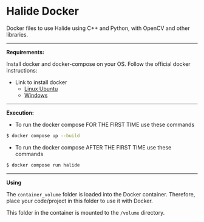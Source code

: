 # Halide Docker
Docker files to use Halide using C++ and Python, with OpenCV and other libraries.

---

**Requirements:**

Install docker and docker-compose on your OS. Follow the official docker instructions:

- Link to install docker
  - [Linux Ubuntu](https://docs.docker.com/engine/install/ubuntu/)
  - [Windows](https://docs.docker.com/desktop/install/windows-install/)

---

**Execution:**

- To run the docker compose FOR THE FIRST TIME use these commands

```bash
$ docker compose up --build
```

- To run the docker compose AFTER THE FIRST TIME use these commands

```bash
$ docker compose run halide
```

---

**Using**

The `container_volume` folder is loaded into the Docker container. Therefore, place your code/project in this folder to use it with Docker.

This folder in the container is mounted to the `/volume` directory.
